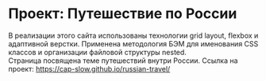 # Проект: Путешествие по России

В реализации этого сайта использованы технологии grid layout, flexbox и адаптивной верстки. Применена методология БЭМ для именования CSS классов и организации файловой структуры nested.  
Страница посвящена теме путешествий внутри России.
Ссылка на проект: https://cap-slow.github.io/russian-travel/
